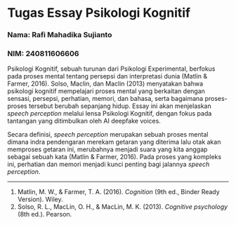 # Tugas Essay Psikologi Kognitif
### Nama: Rafi Mahadika Sujianto
### NIM: 240811606606

Psikologi Kognitif, sebuah turunan dari Psikologi Experimental, berfokus pada proses mental tentang persepsi dan interpretasi dunia (Matlin & Farmer, 2016). Solso, Maclin, dan Maclin (2013) menyatakan bahwa psikologi kognitif mempelajari proses mental yang berkaitan dengan sensasi, persepsi, perhatian, memori, dan bahasa, serta bagaimana proses-proses tersebut berubah sepanjang hidup. Essay ini akan menjelaskan _speech perception_ melalui lensa Psikologi Kognitif, dengan fokus pada tantangan yang ditimbulkan oleh AI deepfake voices.

Secara definisi, _speech perception_ merupakan sebuah proses mental dimana indra pendengaran merekam getaran yang diterima lalu otak akan memproses getaran ini, merubahnya menjadi suara yang kita anggap sebagai sebuah kata (Matlin & Farmer, 2016). Pada proses yang kompleks ini, perhatian dan memori menjadi kunci penting bagi jalannya _speech perception_.






------
1. Matlin, M. W., & Farmer, T. A. (2016). _Cognition_ (9th ed., Binder Ready Version). Wiley.
2. Solso, R. L., MacLin, O. H., & MacLin, M. K. (2013). _Cognitive psychology_ (8th ed.). Pearson.